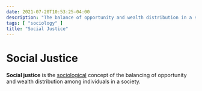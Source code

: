 ```yaml
---
date: 2021-07-20T10:53:25-04:00
description: "The balance of opportunity and wealth distribution in a society"
tags: [ "sociology" ]
title: "Social Justice"
---
```


# Social Justice

**Social justice** is the [sociological](sociology.md) concept of the balancing of opportunity and wealth distribution among individuals in a society.
